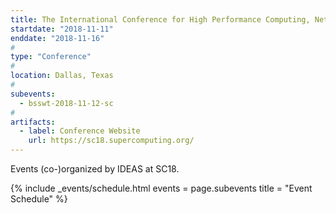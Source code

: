 ```yaml
---
title: The International Conference for High Performance Computing, Networking, Storage, and Analysis (SC18)
startdate: "2018-11-11"
enddate: "2018-11-16"
#
type: "Conference" 
#
location: Dallas, Texas
#
subevents:
  - bsswt-2018-11-12-sc
#
artifacts:
  - label: Conference Website
    url: https://sc18.supercomputing.org/
---
```


Events (co-)organized by IDEAS at SC18.

{% include _events/schedule.html
   events = page.subevents
   title = "Event Schedule"
%}
